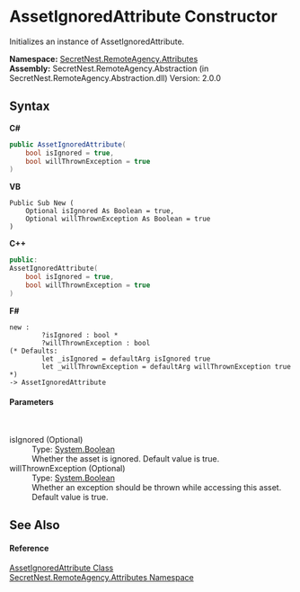 # AssetIgnoredAttribute Constructor 
 

Initializes an instance of AssetIgnoredAttribute.

**Namespace:**&nbsp;<a href="N_SecretNest_RemoteAgency_Attributes">SecretNest.RemoteAgency.Attributes</a><br />**Assembly:**&nbsp;SecretNest.RemoteAgency.Abstraction (in SecretNest.RemoteAgency.Abstraction.dll) Version: 2.0.0

## Syntax

**C#**<br />
``` C#
public AssetIgnoredAttribute(
	bool isIgnored = true,
	bool willThrownException = true
)
```

**VB**<br />
``` VB
Public Sub New ( 
	Optional isIgnored As Boolean = true,
	Optional willThrownException As Boolean = true
)
```

**C++**<br />
``` C++
public:
AssetIgnoredAttribute(
	bool isIgnored = true, 
	bool willThrownException = true
)
```

**F#**<br />
``` F#
new : 
        ?isIgnored : bool * 
        ?willThrownException : bool 
(* Defaults:
        let _isIgnored = defaultArg isIgnored true
        let _willThrownException = defaultArg willThrownException true
*)
-> AssetIgnoredAttribute
```


#### Parameters
&nbsp;<dl><dt>isIgnored (Optional)</dt><dd>Type: <a href="https://docs.microsoft.com/dotnet/api/system.boolean" target="_blank">System.Boolean</a><br />Whether the asset is ignored. Default value is true.</dd><dt>willThrownException (Optional)</dt><dd>Type: <a href="https://docs.microsoft.com/dotnet/api/system.boolean" target="_blank">System.Boolean</a><br />Whether an exception should be thrown while accessing this asset. Default value is true.</dd></dl>

## See Also


#### Reference
<a href="T_SecretNest_RemoteAgency_Attributes_AssetIgnoredAttribute">AssetIgnoredAttribute Class</a><br /><a href="N_SecretNest_RemoteAgency_Attributes">SecretNest.RemoteAgency.Attributes Namespace</a><br />